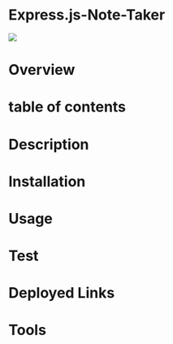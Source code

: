 # Express.js-Note-Taker

<img src= "https://img.shields.io/badge/License-mit-blue">


# Overview

# table of contents

# Description 

# Installation

# Usage

# Test

# Deployed Links

# Tools

